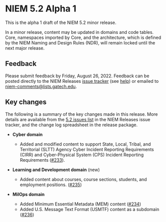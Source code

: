 
# NIEM 5.2 Alpha 1

This is the alpha 1 draft of the NIEM 5.2 minor release.

In a minor release, content may be updated in domains and code tables.  Core, namespaces imported by Core, and the architecture, which is defined by the NIEM Naming and Design Rules (NDR), will remain locked until the next major release.

## Feedback

Please submit feedback by Friday, August 26, 2022.  Feedback can be posted directly to the NIEM Releases [issue tracker](https://github.com/NIEM/NIEM-Releases/issues) (see [help](https://github.com/NIEM/NIEM-Releases/wiki/Issues)) or emailed to [niem-comments@lists.gatech.edu](niem-comments@lists.gatech.edu).

## Key changes

The following is a summary of the key changes made in this release.  More details are available from the [5.2 issues list](https://github.com/NIEM/NIEM-Releases/issues?page=1&q=is%3Aissue+label%3A5.2) in the NIEM Releases issue tracker, and the change log spreadsheet in the release package.

- **Cyber domain**
  - Added and modified content to support State, Local, Tribal, and Territorial (SLTT) Agency Cyber Incident Reporting Requirements (CIRR) and Cyber-Physical System (CPS) Incident Reporting Requirements ([#233](https://github.com/NIEM/NIEM-Releases/issues/233)).

- **Learning and Development domain** (new)
  - Added content about courses, course sections, students, and employment positions. ([#235](https://github.com/NIEM/NIEM-Releases/issues/235))

- **MilOps domain**
  - Added Minimum Essential Metadata (MEM) content ([#234](https://github.com/NIEM/NIEM-Releases/issues/234))
  - Added U.S. Message Text Format (USMTF) content as a subdomain ([#236](https://github.com/NIEM/NIEM-Releases/issues/236))

